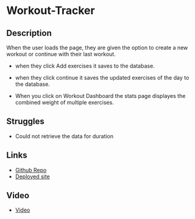 # Workout-Tracker

## Description
When the user loads the page, they are given the option to create a new workout or continue with their last workout.
  * when they click Add exercises it saves to the database.

  * when they click continue it saves the updated exercises of the day to the database.

  * When you click on Workout Dashboard the stats page displayes the combined weight of multiple exercises.

## Struggles
* Could not retrieve the data for duration

## Links

* <a href = "https://github.com/Moon-Ingenium/Workout-Tracker.git">Github Repo</a>
* <a href = "https://infinite-woodland-20073.herokuapp.com">Deployed site</a>


## Video
* <a href = "https://drive.google.com/file/d/1JwfAmhE-geV72sVZkVu0Mb5Yv7SBxb6-/view">Video</a>